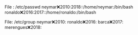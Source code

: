 File : /etc/passwd
neymar:x:2010:2018::/home/neymar:/bin/bash
ronaldo:x:2016:2017::/home/ronaldo:/bin/bash

File: /etc/group
neymar:x:2010:
ronaldo:x:2016:
barca:x:2017:
merengues:x:2018:

